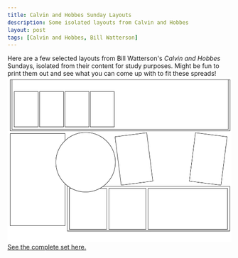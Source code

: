 ```yaml
---
title: Calvin and Hobbes Sunday Layouts
description: Some isolated layouts from Calvin and Hobbes
layout: post
tags: [Calvin and Hobbes, Bill Watterson]
---
```

Here are a few selected layouts from Bill Watterson's <em>Calvin and Hobbes</em> Sundays, isolated from
their content for study purposes. Might be fun to print them out and see what you can come up with to fit these
spreads!
<a href="/comics/calvinlayouts"><img src="/assets/images/calvin/calvin01.png" alt="Calvin and Hobbes Sunday layout number 1"/></a>
<a href="/comics/calvinlayouts">See the complete set here.</a>